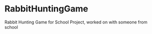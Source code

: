 RabbitHuntingGame
=================

Rabbit Hunting Game for School Project, worked on with someone from school

